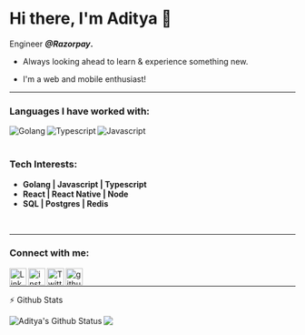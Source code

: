# Hi there, I'm Aditya 👋

Engineer **_@Razorpay_.**

- Always looking ahead to learn & experience something new.

- I'm a web and mobile enthusiast!

<hr/>

### Languages I have worked with:
<img align="left" alt="Golang" src="https://img.icons8.com/color/50/000000/golang.png" />
<img align="left" alt="Typescript" src="https://img.icons8.com/color/50/000000/typescript.png" />
<img align="left" alt="Javascript" src="https://img.icons8.com/color/50/000000/javascript.png" />

<br/><br/>

### Tech Interests:

- **Golang | Javascript | Typescript**
- **React | React Native | Node**
- **SQL | Postgres | Redis**

<br/>

<!--<br/><br/><br/><hr/>-->



<hr/>

### Connect with me:

[<img align="left" alt="LinkedIn" width="30px" src="https://img.icons8.com/color/50/000000/linkedin.png" />][linkedin]
[<img align="left" alt="insta" width="30px" src="https://img.icons8.com/color/50/000000/instagram.png" />][instagram]
[<img align="left" alt="Twitter" width="30px" src="https://img.icons8.com/color/50/000000/twitter.png" />][twitter]
[<img align="left" alt="github" width="30px"  src="https://img.icons8.com/color/50/000000/github.png" />][github]

[twitter]: https://twitter.com/adijha07
[linkedin]: https://linkedin.com/in/adijha07
[github]: https://www.github.com/adijha
[instagram]: https://www.instagram.com/adijha07

<br/><hr/>

:zap: Github Stats

 <img align="left" alt="Aditya's Github Status" src="https://github-readme-stats.vercel.app/api?username=adijha&show_icons=true&hide_border=true&theme=dracula" />
 <img align="left" src="https://github-readme-stats.vercel.app/api/top-langs/?username=adijha&theme=dracula&layout=compact" />
